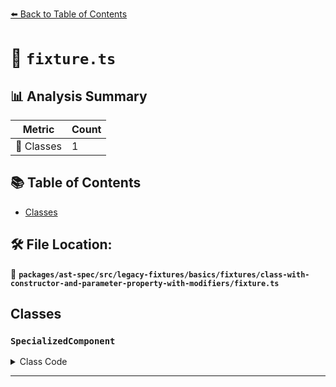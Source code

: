 [⬅️ Back to Table of Contents](../../../../../../../index.md)

# 📄 `fixture.ts`

## 📊 Analysis Summary

| Metric | Count |
|--------|-------|
| 🧱 Classes | 1 |

## 📚 Table of Contents

- [Classes](#classes)

## 🛠️ File Location:
📂 **`packages/ast-spec/src/legacy-fixtures/basics/fixtures/class-with-constructor-and-parameter-property-with-modifiers/fixture.ts`**

## Classes

### `SpecializedComponent`

<details><summary>Class Code</summary>

```ts
class SpecializedComponent extends SomeComponent {
  constructor(protected override readonly param: string) {}
}
```
</details>


---